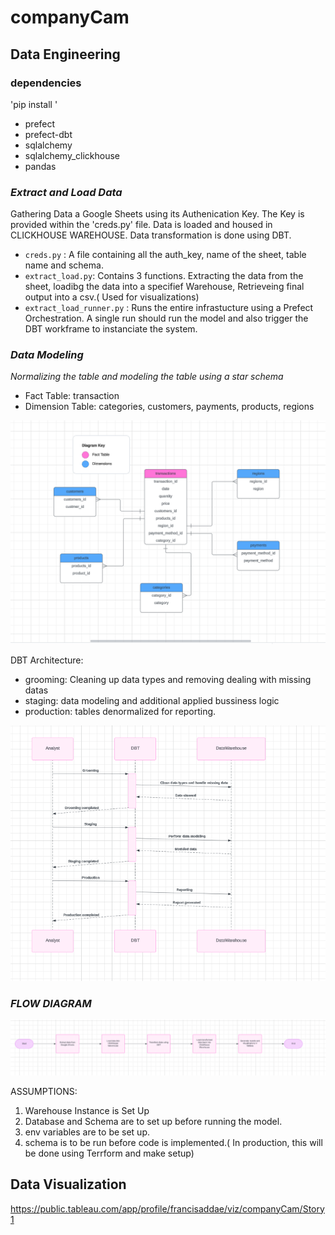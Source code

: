# companyCam

## Data Engineering

### dependencies

'pip install '

- prefect
- prefect-dbt
- sqlalchemy
- sqlalchemy_clickhouse
- pandas

### *Extract and Load Data*

Gathering Data a Google Sheets using its Authenication Key. The Key is provided within the 'creds.py' file. Data is loaded and housed in CLICKHOUSE WAREHOUSE. Data transformation is done using DBT.

  - `creds.py` : A file containing all the auth_key, name of the sheet, table name and schema.
  - `extract_load.py`: Contains 3 functions. Extracting the data from the sheet, loadibg the data into a specifief Warehouse, Retrieveing final output into a csv.( Used for visualizations)
  - `extract_load_runner.py` : Runs the entire infrastucture using a Prefect Orchestration. A single run should run the model and also trigger the DBT workframe to instanciate the system.

### *Data Modeling*

*Normalizing the table and modeling the table using a star schema*

   - Fact Table: transaction
   - Dimension Table: categories, customers, payments, products, regions

![Star Schema](/pictures/star_schema.png)


DBT Architecture:
  - grooming: Cleaning up data types and removing dealing with missing datas
  - staging: data modeling and additional applied bussiness logic
  - production: tables denormalized for reporting.

![DBT System](/pictures/dbt.png)


### *FLOW DIAGRAM*
![Prefect Flow](/pictures/flow_process.png)

ASSUMPTIONS:

 1. Warehouse Instance is Set Up
 2. Database and Schema are to set up before running the model.
 3. env variables are to be set up.
 4. schema is to be run before code is implemented.( In production, this will be done using Terrform and make setup)


 ## Data Visualization

<https://public.tableau.com/app/profile/francisaddae/viz/companyCam/Story1>




